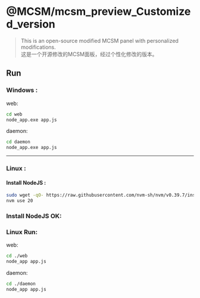 # @MCSM/mcsm_preview_Customized_version

> This is an open-source modified MCSM panel with personalized modifications. </br>
> 这是一个开源修改的MCSM面板，经过个性化修改的版本。

## Run

### Windows :
web:

```bash
cd web
node_app.exe app.js
```

daemon:

```bash
cd daemon
node_app.exe app.js
```

---

### Linux :

#### Install NodeJS :

```sh
sudo wget -qO- https://raw.githubusercontent.com/nvm-sh/nvm/v0.39.7/install.sh | bash
nvm use 20
```

### Install NodeJS OK:
### Linux Run:

web:

```sh
cd ./web
node_app app.js
```

daemon:
```sh
cd ./daemon
node_app app.js
```

